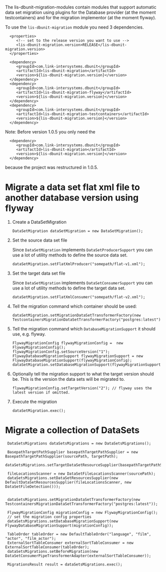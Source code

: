 The lis-dbunit-migration-modules contain modules that support automatic data set migration using plugins for the
Database provider (at the moment testcontainers) and for the migration implementor (at the moment flyway).

To use the `lis-dbunit-migration` module you need 3 dependencies.

      <properties>
         <!-- set to the release version you want to use -->
         <lis-dbunit-migration.version>RELEASE</lis-dbunit-migration.version>
      </properties>

      <dependency>
         <groupId>com.link-intersystems.dbunit</groupId>
         <artifactId>lis-dbunit-migration</artifactId>
         <version>${lis-dbunit-migration.version}</version>
      </dependency>
      <dependency>
         <groupId>com.link-intersystems.dbunit</groupId>
         <artifactId>lis-dbunit-migration-flyway</artifactId>
         <version>${lis-dbunit-migration.version}</version>
      </dependency>
      <dependency>
         <groupId>com.link-intersystems.dbunit</groupId>
         <artifactId>lis-dbunit-migration-testcontainers</artifactId>
         <version>${lis-dbunit-migration.version}</version>
      </dependency>

Note: Before version 1.0.5 you only need the 

      <dependency>
         <groupId>com.link-intersystems.dbunit</groupId>
         <artifactId>lis-dbunit-migration</artifactId>
         <version>${lis-dbunit-migration.version}</version>
      </dependency>

because the project was restructured in 1.0.5.


# Migrate a data set flat xml file to another database version using flyway 

1. Create a DataSetMigration

       DataSetMigration dataSetMigration = new DataSetMigration();

2. Set the source data set file

   Since `DataSetMigration` implements `DataSetProducerSupport` you can use a lot of utility
   methods to define the source data set.

       dataSetMigration.setFlatXmlProducer("somepath/flat-v1.xml");

3. Set the target data set file
   
   Since `DataSetMigration` implements `DataSetConsumerSupport` you can use a lot of utility
   methods to define the target data set.

       dataSetMigration.setFlatXmlConsumer("somepath/flat-v2.xml");

4. Tell the migration command which container should be used:

       dataSetMigration.setMigrationDataSetTransformerFactory(new TestcontainersMigrationDataSetTransformerFactory("postgres:latest"));

5. Tell the migration command which `DatabaseMigrationSupport` it should use, e.g. flyway.

       FlywayMigrationConfig flywayMigrationConfig =  new FlywayMigrationConfig();
       flywayMigrationConfig.setSourceVersion("1");
       FlywayDatabaseMigrationSupport flywayMigrationSupport = new FlywayDatabaseMigrationSupport(flywayMigrationConfig);
       dataSetMigration.setDatabaseMigrationSupport(flywayMigrationSupport);

7. Optionally tell the migration support to what the target version should be. This is the version the data sets will be migrated to.

       flywayMigrationConfig.setTargetVersion("2"); // flyway uses the latest version if omitted.

8. Execute the migration

       dataSetMigration.exec();


# Migrate a collection of DataSets

     DataSetsMigrations dataSetsMigrations = new DataSetsMigrations();
     
     BasepathTargetPathSupplier basepathTargetPathSupplier = new BasepathTargetPathSupplier(sourcePath, targetPath);
     dataSetsMigrations.setTargetDataSetResourceSupplier(basepathTargetPathSupplier);
     
     fileLocationsScanner = new DataSetFileLocationsScanner(sourcePath);
     dataSetsMigrations.setDataSetResourcesSupplier(new DefaultDataSetResourcesSupplier(fileLocationsScanner, new DataSetFileDetection()));


     dataSetsMigrations.setMigrationDataSetTransformerFactory(new TestcontainersMigrationDataSetTransformerFactory("postgres:latest"));

     FlywayMigrationConfig migrationConfig = new FlywayMigrationConfig();
     // set the migration config properties
     dataSetsMigrations.setDatabaseMigrationSupport(new FlywayDatabaseMigrationSupport(migrationConfig));

     TableOrder tableOrder = new DefaultTableOrder("language", "film", "actor", "film_actor");
     ExternalSortTableConsumer externalSortTableConsumer = new ExternalSortTableConsumer(tableOrder);
     dataSetsMigrations.setBeforeMigration(new DataSetConsumerPipeTransformerAdapter(externalSortTableConsumer));

     MigrationsResult result = dataSetsMigrations.exec();
